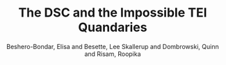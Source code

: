 ---
type: 'article'
pubkey: 'DSC05'
author: 'Beshero-Bondar, Elisa and Besette, Lee Skallerup and Dombrowski, Quinn and Risam, Roopika'
title: 'The DSC and the Impossible TEI Quandaries'
journal: 'The Data-Sitters Club'
volume: '5'
url: 'https://datasittersclub.github.io/site/dsc5.html'
year: 2020
project: 'data-sitters-club'
---
